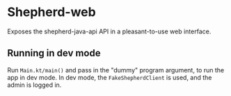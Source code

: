# Shepherd-web

Exposes the shepherd-java-api API in a pleasant-to-use web interface.

## Running in dev mode

Run `Main.kt/main()` and pass in the "dummy" program argument, to run the app in dev mode.
In dev mode, the `FakeShepherdClient` is used, and the admin is logged in.

